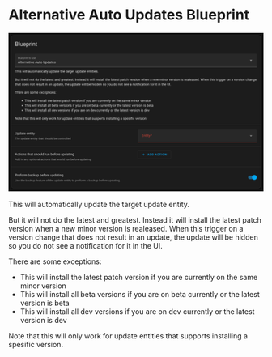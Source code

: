 # Alternative Auto Updates Blueprint

![overview](https://raw.githubusercontent.com/ludeeus/alternative-auto-update-blueprint/main/static/overview.png)

This will automatically update the target update entity.

But it will not do the latest and greatest.
Instead it will install the latest patch version when a new minor version is realeased.
When this trigger on a version change that does not result in an update, the update will be hidden so you do not see a notification for it in the UI.


There are some exceptions:
- This will install the latest patch version if you are currently on the same minor version
- This will install all beta versions if you are on beta currently or the latest version is beta
- This will install all dev versions if you are on dev currently or the latest version is dev


Note that this will only work for update entities that supports installing a spesific version.
